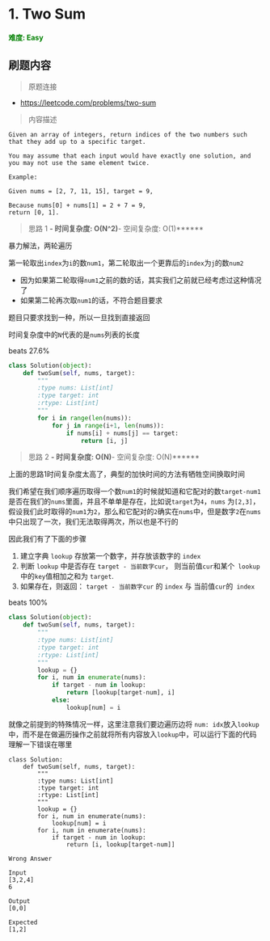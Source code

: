 # 1. Two Sum

**<font color=green>难度: Easy</font>**

## 刷题内容

> 原题连接

* https://leetcode.com/problems/two-sum

> 内容描述

```
Given an array of integers, return indices of the two numbers such that they add up to a specific target.

You may assume that each input would have exactly one solution, and you may not use the same element twice.

Example:

Given nums = [2, 7, 11, 15], target = 9,

Because nums[0] + nums[1] = 2 + 7 = 9,
return [0, 1].
```

> 思路 1
******- 时间复杂度: O(N^2)******- 空间复杂度: O(1)******

暴力解法，两轮遍历

第一轮取出```index```为```i```的数```num1```，第二轮取出一个更靠后的```index```为```j```的数```num2```
- 因为如果第二轮取得```num1```之前的数的话，其实我们之前就已经考虑过这种情况了
- 如果第二轮再次取```num1```的话，不符合题目要求

题目只要求找到一种，所以一旦找到直接返回

时间复杂度中的```N```代表的是```nums```列表的长度

beats 27.6%

```python
class Solution(object):
    def twoSum(self, nums, target):
        """
        :type nums: List[int]
        :type target: int
        :rtype: List[int]
        """
        for i in range(len(nums)):
            for j in range(i+1, len(nums)):
                if nums[i] + nums[j] == target:
                    return [i, j]
```


> 思路 2
******- 时间复杂度: O(N)******- 空间复杂度: O(N)******

上面的思路1时间复杂度太高了，典型的加快时间的方法有牺牲空间换取时间

我们希望在我们顺序遍历取得一个数```num1```的时候就知道和它配对的数```target-num1```是否在我们的```nums```里面，并且不单单是存在，比如说```target```为```4```，```nums``` 为```[2,3]```，假设我们此时取得的```num1```为```2```，那么和它配对的```2```确实在```nums```中，但是数字```2```在```nums```中只出现了一次，我们无法取得两次，所以也是不行的

因此我们有了下面的步骤

1. 建立字典 ```lookup``` 存放第一个数字，并存放该数字的 ```index```
2. 判断 ```lookup``` 中是否存在 `target - 当前数字cur`， 则当前值`cur`和某个` lookup`中的`key`值相加之和为 `target`.
3. 如果存在，则返回：  `target - 当前数字cur` 的 `index` 与 当前值`cur`的` index`

beats 100%

```python
class Solution(object):
    def twoSum(self, nums, target):
        """
        :type nums: List[int]
        :type target: int
        :rtype: List[int]
        """
        lookup = {}
        for i, num in enumerate(nums):
            if target - num in lookup:
                return [lookup[target-num], i]
            else:
                lookup[num] = i
```


就像之前提到的特殊情况一样，这里注意我们要边遍历边将 `num: idx`放入`lookup`中，而不是在做遍历操作之前就将所有内容放入`lookup`中，可以运行下面的代码理解一下错误在哪里


```
class Solution:
    def twoSum(self, nums, target):
        """
        :type nums: List[int]
        :type target: int
        :rtype: List[int]
        """
        lookup = {}
        for i, num in enumerate(nums):
            lookup[num] = i
        for i, num in enumerate(nums):
            if target - num in lookup:
                return [i, lookup[target-num]]
```

```
Wrong Answer

Input
[3,2,4]
6

Output
[0,0]

Expected
[1,2]
```


















